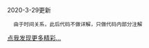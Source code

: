 2020-3-29更新


      由于时间关系，此后代码不做详解，只做代码内部分注解
      
      

[点我发现更多精彩...](https://blog.csdn.net/weixin_43894786)
